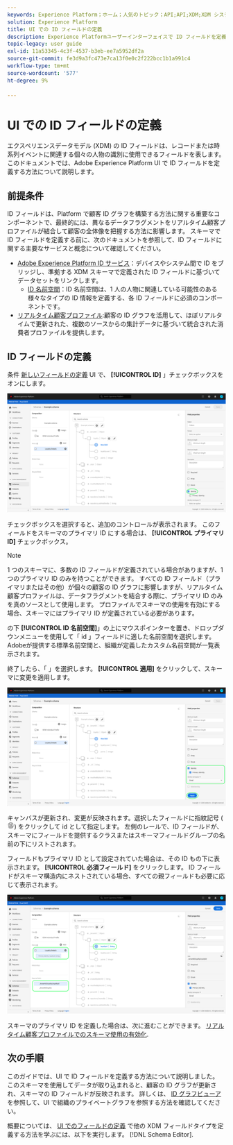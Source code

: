 ```yaml
---
keywords: Experience Platform；ホーム；人気のトピック；API;API;XDM;XDM システム；エクスペリエンスデータモデル；データモデル；ui；ワークスペース；ID；フィールド；
solution: Experience Platform
title: UI での ID フィールドの定義
description: Experience Platformユーザーインターフェイスで ID フィールドを定義する方法を説明します。
topic-legacy: user guide
exl-id: 11a53345-4c3f-4537-b3eb-ee7a5952df2a
source-git-commit: fe3d9a3fc473e7ca13f0e0c2f222bcc1b1a991c4
workflow-type: tm+mt
source-wordcount: '577'
ht-degree: 9%

---
```


# UI での ID フィールドの定義

エクスペリエンスデータモデル (XDM) の ID フィールドは、レコードまたは時系列イベントに関連する個々の人物の識別に使用できるフィールドを表します。 このドキュメントでは、Adobe Experience Platform UI で ID フィールドを定義する方法について説明します。

## 前提条件

ID フィールドは、Platform で顧客 ID グラフを構築する方法に関する重要なコンポーネントで、最終的には、異なるデータフラグメントをリアルタイム顧客プロファイルが結合して顧客の全体像を把握する方法に影響します。 スキーマで ID フィールドを定義する前に、次のドキュメントを参照して、ID フィールドに関する主要なサービスと概念について確認してください。

* [Adobe Experience Platform ID サービス](../../../identity-service/home.md)：デバイスやシステム間で ID をブリッジし、準拠する XDM スキーマで定義された ID フィールドに基づいてデータセットをリンクします。
   * [ID 名前空間](../../../identity-service/namespaces.md)：ID 名前空間は、1 人の人物に関連している可能性のある様々なタイプの ID 情報を定義する、各 ID フィールドに必須のコンポーネントです。
* [リアルタイム顧客プロファイル](../../../profile/home.md):顧客の ID グラフを活用して、ほぼリアルタイムで更新された、複数のソースからの集計データに基づいて統合された消費者プロファイルを提供します。

## ID フィールドの定義

条件 [新しいフィールドの定義](./overview.md#define) UI で、 **[!UICONTROL ID]** 」チェックボックスをオンにします。

![](../../images/ui/fields/special/identity.png)

チェックボックスを選択すると、追加のコントロールが表示されます。 このフィールドをスキーマのプライマリ ID にする場合は、 **[!UICONTROL プライマリID]** チェックボックス。

>[!NOTE]
>
>1 つのスキーマに、多数の ID フィールドが定義されている場合がありますが、1 つのプライマリ ID のみを持つことができます。 すべての ID フィールド（プライマリまたはその他）が個々の顧客の ID グラフに影響しますが、リアルタイム顧客プロファイルは、データフラグメントを結合する際に、プライマリ ID のみを真のソースとして使用します。 プロファイルでスキーマの使用を有効にする場合、スキーマにはプライマリ ID が定義されている必要があります。

の下 **[!UICONTROL ID 名前空間]**」の上にマウスポインターを置き、ドロップダウンメニューを使用して「 id 」フィールドに適した名前空間を選択します。 Adobeが提供する標準名前空間と、組織が定義したカスタム名前空間が一覧表示されます。

終了したら、「 」を選択します。 **[!UICONTROL 適用]** をクリックして、スキーマに変更を適用します。

![](../../images/ui/fields/special/identity-config.png)

キャンバスが更新され、変更が反映されます。選択したフィールドに指紋記号 (![](../../images/ui/fields/special/identity-symbol.png)) をクリックして id として指定します。 左側のレールで、ID フィールドが、スキーマにフィールドを提供するクラスまたはスキーマフィールドグループの名前の下にリストされます。

フィールドもプライマリ ID として設定されていた場合は、その ID もの下に表示されます。 **[!UICONTROL 必須フィールド]** をクリックします。 ID フィールドがスキーマ構造内にネストされている場合、すべての親フィールドも必要に応じて表示されます。

![](../../images/ui/fields/special/identity-applied.png)

スキーマのプライマリ ID を定義した場合は、次に進むことができます。 [リアルタイム顧客プロファイルでのスキーマ使用の有効化](../resources/schemas.md#profile).

## 次の手順

このガイドでは、UI で ID フィールドを定義する方法について説明しました。 このスキーマを使用してデータが取り込まれると、顧客の ID グラフが更新され、スキーマの ID フィールドが反映されます。 詳しくは、 [ID グラフビューア](../../../identity-service/ui/identity-graph-viewer.md) を参照して、UI で組織のプライベートグラフを参照する方法を確認してください。

概要については、 [UI でのフィールドの定義](./overview.md#special) で他の XDM フィールドタイプを定義する方法を学ぶには、以下を実行します。 [!DNL Schema Editor].
